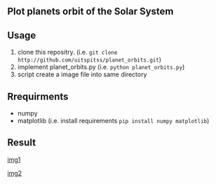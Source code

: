 ## Plot planets orbit of the Solar System

## Usage
1. clone this repositry. (i.e. `git clone http://github.com/uitspitss/planet_orbits.git`)
2. implement planet_orbits.py (i.e. `python planet_orbits.py`)
3. script create a image file into same directory

## Rrequirments
* numpy
* matplotlib
(i.e. install requirements `pip install numpy matplotlib`)

## Result
[img1](Haya2pic1.png)

[img2](Haya2pic2.png)
